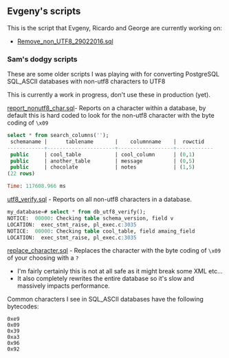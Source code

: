 ## Evgeny's scripts

This is the script that Evgeny, Ricardo and George are currently working on:

- [Remove_non_UTF8_29022016.sql](Remove_non_UTF8_29022016.sql)


### Sam's dodgy scripts

These are some older scripts I was playing with for converting PostgreSQL SQL_ASCII databases with non-utf8 characters to UTF8

This is currently a work in progress, don't use these in production (yet).

[report_nonutf8_char.sql](report_nonutf8_char.sql)- Reports on a character within a database, by default this is hard coded to look for the non-utf8 character with the byte coding of `\x09`

```sql
select * from search_columns('');
 schemaname |      tablename       |    columnname    |  rowctid
------------+----------------------+------------------+------------
 public     | cool_table           | cool_column      | (0,1)
 public     | another_table        | message          | (0,5)
 public     | chocolate            | notes            | (1,5)
(22 rows)

Time: 117608.966 ms
```

[utf8_verify.sql](utf8_verify.sql) - Reports on all non-utf8 characters in a database.

```sql
my_database=# select * from db_utf8_verify();
NOTICE:  00000: Checking table schema_version, field v
LOCATION:  exec_stmt_raise, pl_exec.c:3035
NOTICE:  00000: Checking table cool_table, field amaing_field
LOCATION:  exec_stmt_raise, pl_exec.c:3035
```

[replace_character.sql](replace_character.sql) - Replaces the character with the byte coding of `\x09` of your choosing with a `?`

* I'm fairly certainly this is not at all safe as it might break some XML etc...
* It also completely rewrites the entire database so it's slow and massively impacts performance.


Common characters I see in SQL_ASCII databases have the following bytecodes:

```
0xe9
0x09
0x39
0xa3
0x96
0x92
```
